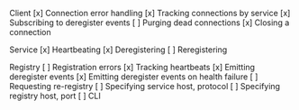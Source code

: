 Client
[x] Connection error handling
[x] Tracking connections by service
[x] Subscribing to deregister events
[ ] Purging dead connections
[x] Closing a connection

Service
[x] Heartbeating
[x] Deregistering
[ ] Reregistering

Registry
[ ] Registration errors
[x] Tracking heartbeats
[x] Emitting deregister events
[x] Emitting deregister events on health failure
[ ] Requesting re-registry
[ ] Specifying service host, protocol
[ ] Specifying registry host, port
[ ] CLI
